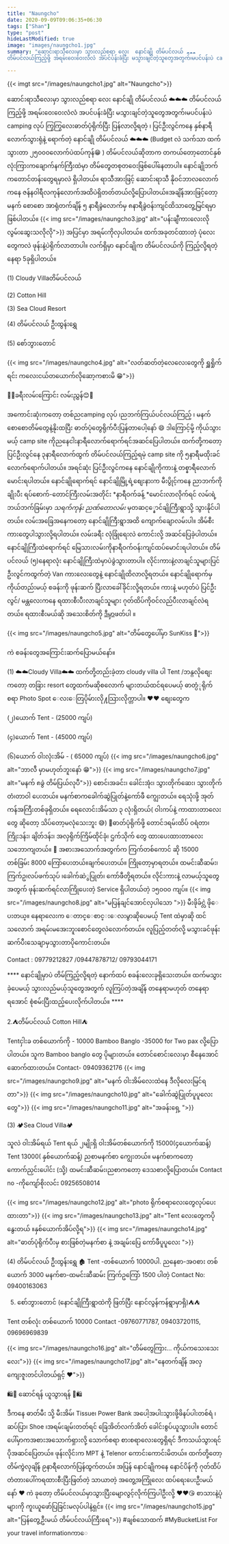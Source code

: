 ```yaml
---
title: "Naungcho"
date: 2020-09-09T09:06:35+06:30
tags: ["Shan"]
type: "post"
hideLastModified: true
image: "images/naungcho1.jpg" 
summary: "ဆောင်းရာသီလေးမှာ သွားလည်စရာ လေး  နောင်ချို တိမ်ပင်လယ် ☁️☁️☁️
တိမ်ပင်လယ်ကြည့်ဖို့ အရမ်းဝေးဝေးလံလံ အပင်ပန်းခံပြီး မသွားချင်တဲ့သူတွေအတွက်၊မပင်ပန်းပဲ camping လုပ် ကြွကြွလေးဓာတ်ပုံရိုက်ပြီး ပြန်လာလို့ရတဲ့ ၊ ပြင်ဦးလွင်ကနေ နှစ်နာရီလောက်သွားရုံနဲ့ ရောက်တဲ့ နောင်ချို တိမ်ပင်လယ် ☁️☁️☁️ (Budget လဲ သက်သာ ထက်သွားတာ ၂၅၀၀၀လောက်ပဲထပ်ကုန်😁 ) "

---
```

 
{{< imgt src="/images/naungcho1.jpg" alt="Naungcho">}}


 ဆောင်းရာသီလေးမှာ သွားလည်စရာ လေး  နောင်ချို တိမ်ပင်လယ် ☁️☁️☁️
တိမ်ပင်လယ်ကြည့်ဖို့ အရမ်းဝေးဝေးလံလံ အပင်ပန်းခံပြီး မသွားချင်တဲ့သူတွေအတွက်၊မပင်ပန်းပဲ camping လုပ် ကြွကြွလေးဓာတ်ပုံရိုက်ပြီး ပြန်လာလို့ရတဲ့ ၊ ပြင်ဦးလွင်ကနေ နှစ်နာရီလောက်သွားရုံနဲ့ ရောက်တဲ့ နောင်ချို တိမ်ပင်လယ် ☁️☁️☁️ (Budget လဲ သက်သာ ထက်သွားတာ ၂၅၀၀၀လောက်ပဲထပ်ကုန်😁 ) 
တိမ်ပင်လယ်ဆိုတာက တကယ်တော့တောင်နှစ်လုံးကြားကချောက်နက်ကြီးထဲမှာ တိမ်တွေတစုတဝေးဖြစ်ပေါ်နေတာပါ။ နောင်ချိုဘက်ကတောင်တန်းတွေရမှာလဲ ရှိပါတယ်။ ရာသီအားဖြင့် ဆောင်းရာသီ နိုဝင်ဘာလလောက်ကနေ ဇန်နဝါရီလကုန်လောက်အထိပဲရှိတတ်တယ်လို့ပြောပါတယ်။အချိန်အားဖြင့်တော့မနက် စောစော အာရုံတက်ချိန် ၅ နာရီခွဲလောက်မှ ၈နာရီခွဲ၀န်းကျင်ထိသာတွေ့မြင်ရမှာဖြစ်ပါတယ်။
{{< img src="/images/naungcho3.jpg" alt="ပန်းချီကားလေးလို လွမ်းဆွေးသလိုလို">}}
အပြင်မှာ အရမ်းကိုလှပါတယ်။ ထက်အခုတင်ထားတဲ့ ပုံလေးတွေကလဲ ဖုန်းနဲ့ပဲရိုက်လာတာပါ။
လက်ရှိမှာ နောင်ချိုက တိမ်ပင်လယ်ကို ကြည့်လို့ရတဲ့နေရာ 5ခုရှိပါတယ်။

(1) Cloudy Villaတိမ်ပင်လယ်

(2) Cotton Hill

(3) Sea Cloud Resort

(4) တိမ်ပင်လယ် ဦးထွန်းရွှေ

(5) စော်ဘွားတောင်

{{< img src="/images/naungcho4.jpg" alt="လတ်ဆတ်တဲ့လေလေးတွေကို ရှူရှိုက်ရင်း ကလေးငယ်တယောက်လိုဆော့ကစားမိ 😁">}}

🚗😊ခရီးလမ်းကြောင်း လမ်းညွှန်😊🚗

အကောင်းဆုံးကတော့ တစ်ညcamping လုပ် ၊ညဘက်ကြယ်ပင်လယ်ကြည့် ၊ မနက်စောစောတိမ်တွေနဲ့နိုးထပြီး ဓာတ်ပုံတွေရိုက်ပီးပြန်တာပေါ့နော် 😄
ဒါကြောင့်မို့ ကိုယ်သွားမယ့် camp site ကိုညနေငါးနာရီလောက်ရောက်ရင်အဆင်ပြေပါတယ်။
ထက်တို့ကတော့ ပြင်ဦးလွင်နေ ၃နာရီလောက်ထွက် တိမ်ပင်လယ်ကြည့်ရမဲ့ camp site ကို ၅နာရီမထိုးခင်လောက်ရောက်ပါတယ်။
အရင်ဆုံး ပြင်ဦးလွင်ကနေ နောင်ချိုကိုကားနဲ့  တစ္နာရီလောက်မောင်းရပါတယ်။
နောင်ချိုရောက်ရင် နောင်ချိုမြို့ရဲ့စျေးနားက မီးပွိုင့်ကနေ ညာဘက်ကိုချိုးပီး ရပ်စောက်-တောင်ကြီးလမ်းအတိုင်း *နာရီဝက်ခန့် *မောင်းလာလိုက်ရင် လမ်းရဲ့ ဘယ်ဘက်ခြမ်းမှာ *သရက်ကုန်း ညဏ်တောလမ်း* မှတဆင့္နောင်ချိုကြီးရွာသို့ သွားနိုင်ပါတယ်။ လမ်းအခြေအနေကတော့ နောင်ချိုကြီးရွာအထိ ကျောက်ချောလမ်းပါ။ အိမ်စီးကားတွေပါသွားလို့ရပါတယ်။ လမ်းခရီး လုံခြုံရေးလဲ ကောင်းလို့ အဆင်ပြေခဲ့ပါတယ်။နောင်ချိုကြီးထဲရောက်ရင် မြေသားလမ်းကိုနာရီဝက်ဝန်းကျင်ထပ်မောင်းရပါတယ်။ တိမ်ပင်လယ် (၅)နေရာလုံး နောင်ချိုကြီးထဲမှာပဲခွဲသွားတာပါ။ 
လိုင်းကားနဲ့လာချင်သူများပြင်ဦးလွင်ကထွက်တဲ့ Van ကားလေးတွေနဲ့ နောင်ချိုထိလာလို့ရတယ်။ နောင်ချိုရောက်မှ ကိုယ်တည်းမယ့် စခန်းကို ဖုန်းဆက် ပြီးလာခေါ်ခိုင်းလို့ရတယ်။ 
ကားနဲ့ မဟုတ်ပဲ ပြင်ဦးလွင်/ မန္တလေးကနေ ရထားစီးပီးလာချင်သူများ ဂုတ်ထိပ်ကိုဝင်လည်ပီးလာချင်လဲရတယ်။ ရထားစီးမယ်ဆို အသေးစိတ်ကို [ဒီမှာ](https://www.facebook.com/2222475228041084/posts/2558664934422110/?d=n)ဖတ်ပါ ။


{{< img src="/images/naungcho5.jpg" alt="တိမ်တွေပေါ်မှာ SunKiss 💋">}}

ကဲ စခန်းတွေအကြောင်းဆက်ပြောမယ်နော်။

(1) ☁️☁️Cloudy Villa☁️☁️
ထက်တို့တည်းခဲ့တာ cloudy villa ပါ Tent /ဘန္ဂလိုစျေးကတော့ တခြား resort တွေထက်မဆိုစလောက် များတယ်ထင်ရပေမယ့် ဓာတ္ပံုရိုက်စရာ Photo Spot ေလးေတြပိုမ်ားလို႔သြားလိုက္တာပါ။ ❤️❤️
စျေးတွေက

(၂)ယောက် Tent - (25000  ကျပ်)

(၄)ယောက်  Tent - (45000 ကျပ်)

(၆)ယောက် ဝါးလုံးအိမ် - ( 65000 ကျပ်)
{{< img src="/images/naungcho6.jpg" alt="ဘာလီ မှာမဟုတ်ဘူးနော် 😁">}}
{{< img src="/images/naungcho7.jpg" alt="မနက် ၈ခွဲ တိမ်ပြယ်လုပီ">}}
စောင်၊အခင်း၊ ခေါင်းအုံး၊ သွားတိုက်ဆေး၊ သွားတိုက်တံ၊တာဝါ ပေးတယ်။ 
မနက်စာကခေါက်ဆွဲပြုတ်နဲ့ကော်ဖီ ကျွေးတယ်။
ရေသုံးဖို့ အုတ်ကန်အကြီးတစ်ခုရှိတယ်။ ရေလောင်းအိမ်သာ ၃ လုံးရှိတယ်( ဝါးကပ်နဲ့ ကာထားတာလေးတွေ ဆိုတော့ သိပ်တော့မလုံသေးဘူး 😅)
📸ဓာတ်ပုံရိုက်ဖို့ တောင်ဒရမ်းထိပ် ဝရံတာ၊ ကြိုးဒန်း၊ ချိတ်ဒန်း၊ အလှရိုက်ကြိမ်ထိုင်ခုံ၊ ဌက်သိုက် တွေ ထားပေးထားတာလေးသဘောကျတယ်။ 📸
အစားအသောက်အတွက်က 
ကြက်တစ်ကောင် ဆို 15000 တစ်ခြမ်း 8000
ကြော်ပေးတယ်။ချက်ပေးတယ်။ ကြိုတော့မှာရတယ်။
ထမင်းဆီဆမ်း၊ကြက်ဥ၊လပ်ဖက်သုပ် ၊ခေါက်ဆဲွပြုတ်၊ ကော်ဖီတို့ရတယ်။ လိုင်းကားနဲ့ လာမယ့်သူတွေအတွက် ဖုန်းဆက်ရင်လာကြိုပေးတဲ့ Service ရှိပါတယ်တဲ့ ၁၅၀၀၀ ကျပ်။ 
{{< img src="/images/naungcho8.jpg" alt="မပြန်ချင်အောင်လှပါသော ">}}
မီးဖိုခ်င္လဲ ဖိုေပးတယ္။ နေရာလေးက ေတာင္ေစာင္းေလးမွာဆိုပေမယ့် Tent ထဲမှာဆို ထင်သလောက် အရမ်းမအေးဘူး ​စောင်တွေလဲလောက်တယ်။
လူပြည့်တတ်လို့ မသွားခင်ဖုန်းဆက်ပီးသေချာမှသွားတာပိုကောင်းတယ်။

Contact : 09779212827 /09447878712/ 09793044171

**** နောင်ချိုမှာပဲ တိမ်ကြည့်လို့ရတဲ့ နောက်ထပ် စခန်းလေးခုရှိသေးတယ်။ ထက်မသွားခဲ့ပေမယ့် သွားလည်မယ့်သူတွေအတွက် လူကြပ်တဲ့အချိန် တနေရာမဟုတ် တနေရာရအောင် စုံစမ်းပြီးထည့်ပေးလိုက်ပါတယ်။  **** 

2.⛺️တိမ်ပင်လယ် Cotton Hill⛺️

Tentငှါးခ တစ်ယောက်ကို - 10000 
Bamboo Banglo -35000 for Two pax လို့ပြောပါတယ်။
သူက Bamboo banglo တွေ ပိုများတယ်။ တောင်စောင်းလေးမှာ စီနေအောင်ဆောက်ထားတယ်။
Contact- 09409362176
{{< img src="/images/naungcho9.jpg" alt="မနက် ဝါးအိမ်လေးထဲနေ ဒီလိုလေးမြင်ရတာ">}}
{{< img src="/images/naungcho10.jpg" alt="ခေါက်ဆွဲပြုတ်ပူပူလေးတွေ">}}
{{< img src="/images/naungcho11.jpg" alt="အခန်းရှေ့ ">}}



(3) 🏕Sea Cloud Villa🏕

သူလဲ ဝါးအိမ်ရယ် Tent ရယ် ၂မျိုးရှိ
ဝါးအိမ်တစ်ယောက်ကို 15000(၄ယောက်ဆန့်) Tent 13000( နှစ်ယောက်ဆန့်)
ညစာမနက်စာ ကျွေးတယ်။
မနက်စာကတော့ ကောက်ညှင်းပေါင်း (သို့) ထမင်းဆီဆမ်း၊ညစာကတော့ ဒေသစာလို့ပြောတယ်။
Contact no -ကိုကျော်စိုးလင်း 09256508014

{{< img src="/images/naungcho12.jpg" alt="photo ရိုက်စရာလေးတွေလုပ်ပေးထားတာ">}}
{{< img src="/images/naungcho13.jpg" alt="Tent လေးတွေကပိုနွေးတယ် ။နှစ်ယောက်အိပ်လို့ရ">}}
{{< img src="/images/naungcho14.jpg" alt="ဓာတ်ပုံရိုက်ပီးမှ စားဖြစ်တဲ့မနက်စာ နဲ့ အချမ်းပြေ ကော်ဖီပူပူလေး ">}}


(4) တိမ်ပင်လယ် ဦးထွန်းရွှေ 🏚
Tent -တစ်ယောက် 10000ပါ.
ညနေစာ-အဝစား တစ်ယောက် 3000
မနက်စာ-ထမင်းဆီဆမ်း ကြက်ဥကြော် 1500 ပါတဲ့ 
Contact No: 09400163063

5) စော်ဘွားတောင် (နောင်ချိုကြီးရွာထဲကို ဖြတ်ပြီး နောင်လွန်ကန်ရွာမှာရှိ)⛺️⛺️

Tent တစ်လုံး တစ်ယောက် 10000
Contact -09760771787, 09403720115, 09696969839


{{< img src="/images/naungcho16.jpg" alt="တိမ်တွေကြား... ကိုယ်ကသေးသေးလေး">}}
{{< img src="/images/naungcho17.jpg" alt="နေတက်ချိန် အလှကျေးဇူးတင်ပါတယ်ရှင့် ❤️">}}

🛍🧼 ဆောင်ရန် ယူသွားရန် 🔦🛍

ဒီကနေ ဓာတ်မီး သို့ မီးအိမ်၊ Tissue၊ Power Bank အပေါ့အပါးသွားဖို့ဖိနပ်ပါးတစ်ရံ ၊ဆပ်ပြာ၊ Shoe ၊အရမ်းချမ်းတတ်ရင် ခြေအိတ်လက်အိတ် ခေါင်းစွပ်ယူသွားပါ။
တောင်ပေါ်မှာကအစားအသောက်ရှားလို့ သောက်စရာ စားစရာလေးတွေရှိရင် ဒီကသယ်သွားရင် ပိုအဆင်ပြေတယ်။
ဖုန်းလိုင်းက MPT နဲ့ Telenor ကောင်းကောင်းမိတယ်။ 
ထက်တို့တော့ တိမ်ကွဲလုချိန် ၉နာရီလောက်ပြန်ထွက်တယ်။ အပြန် နောင်ချိုကနေ နောင်ပိန်ကို ဂုတ်ထိပ်တံတားပေါ်ကရထားစီးပြီးဖြတ်တဲ့ သာယာတဲ့ အတွေ့အကြုံလေး ထပ်ရေးပေးဦးမယ်နော် ❤️
ကဲ ခုတော့ တိမ်ပင်လယ်မှာသွားပြီးမျောလွင့်လိုက်ကြပါဦးလို့ ❤️❤️😘
စာသားနဲ့ပုံများကို ကူးယူဖော်ပြခြင်းမလုပ်ပါနဲ့ရှင်။
{{< img src="/images/naungcho15.jpg" alt="ပြန်တွေ့ဦးမယ် တိမ်ပင်လယ်ကြီးရေ">}}
#ချစ်သောထက်
#MyBucketList
For your travel informationကာေ

